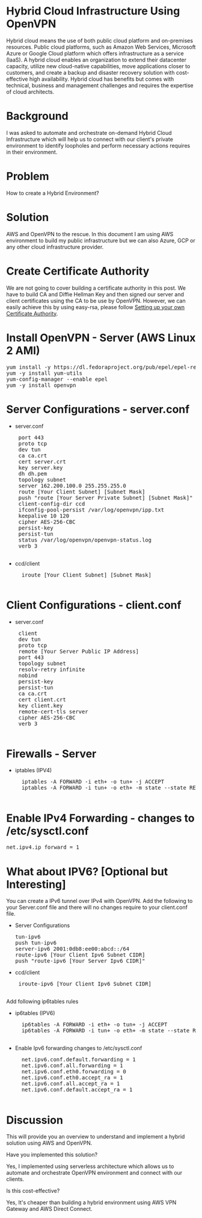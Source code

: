 Hybrid Cloud Infrastructure Using OpenVPN
=========================================
Hybrid cloud means the use of both public cloud platform and on-premises resources. Public cloud platforms, such as Amazon Web Services, Microsoft Azure or Google Cloud platform which offers infrastructure as a service (IaaS). A hybrid cloud enables an organization to extend their datacenter capacity, utilize new cloud-native capabilities, move applications closer to customers, and create a backup and disaster recovery solution with cost-effective high availability. Hybrid cloud has benefits but comes with technical, business and management challenges and requires the expertise of cloud architects.

Background
==========
I was asked to automate and orchestrate on-demand Hybrid Cloud Infrastructure which will help us to connect with our client's private environment to identify loopholes and perform necessary actions requires in their environment.

Problem
=======
How to create a Hybrid Environment?

Solution
========
AWS and OpenVPN to the rescue. In this document I am using AWS environment to build my public infrastructure but we can also Azure, GCP or any other cloud infrastructure provider.

Create Certificate Authority
============================
We are not going to cover building a certificate authority in this post. We have to build CA and Diffie Hellman Key and then signed our server and client certificates using the CA to be use by OpenVPN. However, we can easily achieve this by using easy-rsa, please follow [Setting up your own Certificate Authority](https://openvpn.net/community-resources/setting-up-your-own-certificate-authority-ca/).

Install OpenVPN -  Server (AWS Linux 2 AMI)
===========================================
<pre>
yum install -y https://dl.fedoraproject.org/pub/epel/epel-release-latest-7.noarch.rpm
yum -y install yum-utils
yum-config-manager --enable epel
yum -y install openvpn
</pre>

Server Configurations - server.conf
===================================
-  server.conf
	<pre>
	port 443
	proto tcp
	dev tun
	ca ca.crt
	cert server.crt
	key server.key
	dh dh.pem
	topology subnet
	server 162.200.100.0 255.255.255.0
	route [Your Client Subnet] [Subnet Mask]
	push "route [Your Server Private Subnet] [Subnet Mask]"
	client-config-dir ccd
	ifconfig-pool-persist /var/log/openvpn/ipp.txt
	keepalive 10 120
	cipher AES-256-CBC
	persist-key
	persist-tun
	status /var/log/openvpn/openvpn-status.log
	verb 3
	</pre>

- ccd/client
	<pre>
 	iroute [Your Client Subnet] [Subnet Mask]
 	</pre>

Client Configurations - client.conf 
===================================
-  server.conf
	<pre>
	client
	dev tun
	proto tcp
	remote [Your Server Public IP Address]
	port 443
	topology subnet
	resolv-retry infinite
	nobind
	persist-key
	persist-tun
	ca ca.crt
	cert client.crt
	key client.key
	remote-cert-tls server
	cipher AES-256-CBC
	verb 3
	</pre>

Firewalls - Server
==================
- iptables   (IPV4)
	<pre>
	iptables -A FORWARD -i eth+ -o tun+ -j ACCEPT
	iptables -A FORWARD -i tun+ -o eth+ -m state --state RELATED,ESTABLISHED -j ACCEPT
	</pre>

Enable IPv4 Forwarding - changes to /etc/sysctl.conf
====================================================
<pre>
net.ipv4.ip_forward = 1
</pre>

What about IPV6? [Optional but Interesting]
===========================================
You can create a IPv6 tunnel over IPv4 with OpenVPN. Add the following to your Server.conf file and there will no changes require to your client.conf file.

 -  Server Configurations
 	<pre>
 	tun-ipv6
	push tun-ipv6
 	server-ipv6 2001:0db8:ee00:abcd::/64
 	route-ipv6 [Your Client Ipv6 Subnet CIDR]
 	push "route-ipv6 [Your Server Ipv6 CIDR]"
 	</pre>

 - ccd/client
	<pre>
	iroute-ipv6 [Your Client Ipv6 Subnet CIDR]
	</pre>

Add following ip6tables rules

- ip6tables (IPV6)
	<pre>
	ip6tables -A FORWARD -i eth+ -o tun+ -j ACCEPT
	ip6tables -A FORWARD -i tun+ -o eth+ -m state --state RELATED,ESTABLISHED -j ACCEPT
	</pre>

- Enable Ipv6 forwarding changes to /etc/sysctl.conf
	<pre>
	net.ipv6.conf.default.forwarding = 1
	net.ipv6.conf.all.forwarding = 1
	net.ipv6.conf.eth0.forwarding = 0
	net.ipv6.conf.eth0.accept_ra = 1
	net.ipv6.conf.all.accept_ra = 1
	net.ipv6.conf.default.accept_ra = 1
	</pre>

Discussion
==========
This will provide you an overview to understand and implement a hybrid solution using AWS and OpenVPN.

Have you implemented this solution?

Yes, I implemented using serverless architecture which allows us to automate and orchestrate OpenVPN environment and connect with our clients.

Is this cost-effective?

Yes, It's cheaper than building a hybrid environment using AWS VPN Gateway and AWS Direct Connect.

